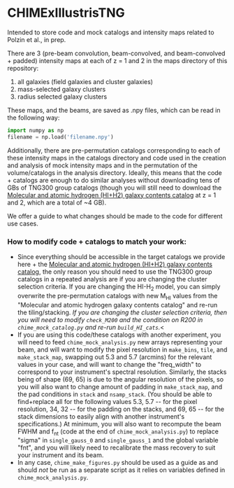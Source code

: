 # CHIMExIllustrisTNG
<!-- [![arXiv](https://img.shields.io/badge/arXiv-XXXX.XXXXX-b31b1b)](https://arxiv.org/abs/XXXX.XXXXX) <<-- placeholder -->

Intended to store code and mock catalogs and intensity maps related to Polzin et al., in prep.

There are 3 (pre-beam convolution, beam-convolved, and beam-convolved + padded) intensity maps at each of z = 1 and 2 in the maps directory of this repository:
1. all galaxies (field galaxies and cluster galaxies)
2. mass-selected galaxy clusters
3. radius selected galaxy clusters

These maps, and the beams, are saved as .npy files, which can be read in the following way:
```python
import numpy as np
filename = np.load('filename.npy')
```

Additionally, there are pre-permutation catalogs corresponding to each of these intensity maps in the catalogs directory and code used in the creation and analysis of mock intensity maps and in the permutation of the volume/catalogs in the analysis directory. Ideally, this means that the code + catalogs are enough to do similar analyses without downloading tens of GBs of TNG300 group catalogs (though you will still need to download the [Molecular and atomic hydrogen (HI+H2) galaxy contents catalog](https://www.tng-project.org/data/docs/specifications/#sec5i) at z = 1 and 2, which are a total of \~4 GB).

We offer a guide to what changes should be made to the code for different use cases.

### How to modify code + catalogs to match your work:
- Since everything should be accessible in the target catalogs we provide here + the [Molecular and atomic hydrogen (HI+H2) galaxy contents catalog](https://www.tng-project.org/data/docs/specifications/#sec5i), the only reason you should need to use the TNG300 group catalogs in a repeated analysis are if you are changing the cluster selection criteria. If you are changing the HI-H<sub>2</sub> model, you can simply overwrite the pre-permutation catalogs with new M<sub>HI</sub> values from the "Molecular and atomic hydrogen galaxy contents catalog" and re-run the tiling/stacking. *If you are changing the cluster selection criteria, then you will need to modify `check_M200` and the condition on R200 in `chime_mock_catalog.py` and re-run `build_HI_cats`.*<
- If you are using this code/these catalogs with another experiment, you will need to feed `chime_mock_analysis.py` new arrays representing your beam, and will want to modify the pixel resolution in `make_bins`, `tile`, and `make_stack_map`, swapping out 5.3 and 5.7 (arcmins) for the relevant values in your case, and will want to change the "freq_width" to correspond to your instrument's spectral resolution. Similarly, the stacks being of shape (69, 65) is due to the angular resolution of the pixels, so you will also want to change amount of padding in `make_stack_map`, and the pad conditions in `stack` and `nsamp_stack`. (You should be able to find+replace all for the following values 5.3, 5.7 -- for the pixel resolution, 34, 32 -- for the padding on the stacks, and 69, 65 -- for the stack dimensions to easily align with another instrument's specifications.) At minimum, you will also want to recompute the beam FWHM and f<sub>nt</sub> (code at the end of `chime_mock_analysis.py`) to replace "sigma" in `single_gauss_0` and `single_gauss_1` and the global variable "fnt", and you will likely need to recalibrate the mass recovery to suit your instrument and its beam.
- In any case, `chime_make_figures.py` should be used as a guide as and should *not* be run as a separate script as it relies on variables defined in `chime_mock_analysis.py`.

